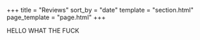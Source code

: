 +++
title = "Reviews"
sort_by = "date"
template = "section.html"
page_template = "page.html"
+++

HELLO WHAT THE FUCK